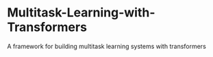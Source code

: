 # Multitask-Learning-with-Transformers
A framework for building multitask learning systems with transformers
